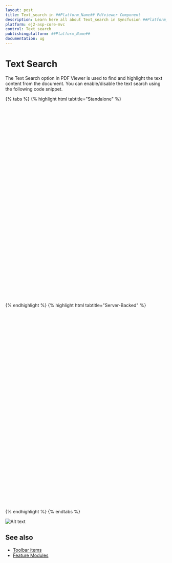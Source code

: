 ```yaml
---
layout: post
title: Text_search in ##Platform_Name## Pdfviewer Component
description: Learn here all about Text_search in Syncfusion ##Platform_Name## Pdfviewer component of Syncfusion Essential JS 2 and more.
platform: ej2-asp-core-mvc
control: Text_search
publishingplatform: ##Platform_Name##
documentation: ug
---
```


# Text Search

The Text Search option in PDF Viewer is used to find and highlight the text content from the document. You can enable/disable the text search using the following code snippet.

{% tabs %}
{% highlight html tabtitle="Standalone" %}

<div style="width:100%;height:600px">
    <ejs-pdfviewer id="pdfviewer"
                   style="height:600px"
                   documentPath="https://cdn.syncfusion.com/content/pdf/pdf-succinctly.pdf"
                   enableTextSearch="true">
    </ejs-pdfviewer>
</div>

{% endhighlight %}
{% highlight html tabtitle="Server-Backed" %}

<div style="width:100%;height:600px">
    <ejs-pdfviewer id="pdfviewer"
                   style="height:600px"
                   serviceUrl="/api/PdfViewer"
                   documentPath="https://cdn.syncfusion.com/content/pdf/pdf-succinctly.pdf"
                   enableTextSearch="true">
    </ejs-pdfviewer>
</div>

{% endhighlight %}
{% endtabs %}

![Alt text](./images/search.png)

## See also

* [Toolbar items](./toolbar)
* [Feature Modules](./feature-module)